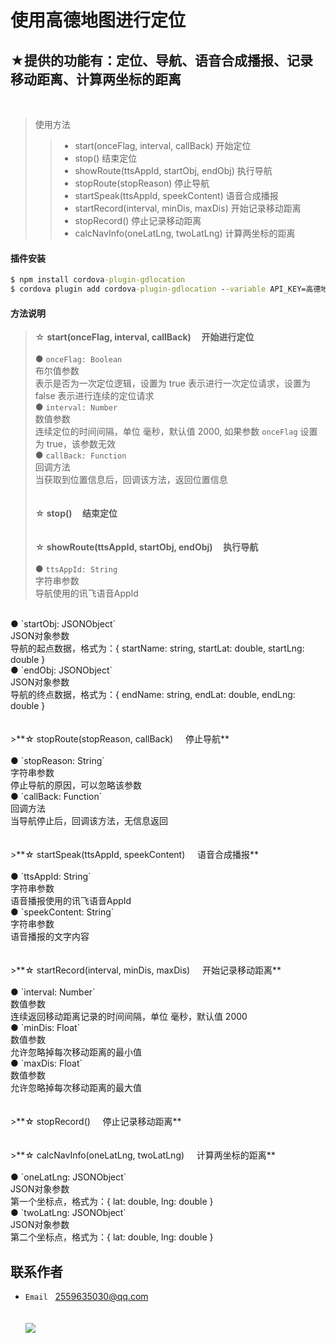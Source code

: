 ﻿使用高德地图进行定位
==========================================

★提供的功能有：定位、导航、语音合成播报、记录移动距离、计算两坐标的距离
------------------------------------------
<br>

>使用方法
>>- start(onceFlag, interval, callBack) 开始定位
>>- stop() 结束定位
>>- showRoute(ttsAppId, startObj, endObj) 执行导航
>>- stopRoute(stopReason) 停止导航
>>- startSpeak(ttsAppId, speekContent) 语音合成播报
>>- startRecord(interval, minDis, maxDis) 开始记录移动距离
>>- stopRecord() 停止记录移动距离
>>- calcNavInfo(oneLatLng, twoLatLng) 计算两坐标的距离

#### 插件安装
```cmd
$ npm install cordova-plugin-gdlocation
$ cordova plugin add cordova-plugin-gdlocation --variable API_KEY=高德地图中应用的API_KEY
```

#### 方法说明
>☆ **start(onceFlag, interval, callBack)&nbsp;&nbsp;&nbsp;&nbsp;&nbsp;开始进行定位**
<br><br>
● `onceFlag: Boolean`<br>
布尔值参数<br>
表示是否为一次定位逻辑，设置为 true 表示进行一次定位请求，设置为 false 表示进行连续的定位请求<br>
● `interval: Number`<br>
数值参数<br>
连续定位的时间间隔，单位 毫秒，默认值 2000, 如果参数 `onceFlag` 设置为 true，该参数无效<br>
● `callBack: Function`<br>
回调方法<br>
当获取到位置信息后，回调该方法，返回位置信息
<br><br><br>
>**☆ stop()&nbsp;&nbsp;&nbsp;&nbsp;&nbsp;结束定位**
<br><br><br>
>**☆ showRoute(ttsAppId, startObj, endObj)&nbsp;&nbsp;&nbsp;&nbsp;&nbsp;执行导航**
<br><br>
● `ttsAppId: String`<br>
字符串参数<br>
导航使用的讯飞语音AppId
<br>
● `startObj: JSONObject`<br>
JSON对象参数<br>
导航的起点数据，格式为：{ startName: string, startLat: double, startLng: double }
<br>
● `endObj: JSONObject`<br>
JSON对象参数<br>
导航的终点数据，格式为：{ endName: string, endLat: double, endLng: double }
<br><br><br>
>**☆ stopRoute(stopReason, callBack)&nbsp;&nbsp;&nbsp;&nbsp;&nbsp;停止导航**
<br><br>
● `stopReason: String`<br>
字符串参数<br>
停止导航的原因，可以忽略该参数<br>
● `callBack: Function`<br>
回调方法<br>
当导航停止后，回调该方法，无信息返回
<br><br><br>
>**☆ startSpeak(ttsAppId, speekContent)&nbsp;&nbsp;&nbsp;&nbsp;&nbsp;语音合成播报**
<br><br>
● `ttsAppId: String`<br>
字符串参数<br>
语音播报使用的讯飞语音AppId<br>
● `speekContent: String`<br>
字符串参数<br>
语音播报的文字内容
<br><br><br>
>**☆ startRecord(interval, minDis, maxDis)&nbsp;&nbsp;&nbsp;&nbsp;&nbsp;开始记录移动距离**
<br><br>
● `interval: Number`<br>
数值参数<br>
连续返回移动距离记录的时间间隔，单位 毫秒，默认值 2000<br>
● `minDis: Float`<br>
数值参数<br>
允许忽略掉每次移动距离的最小值<br>
● `maxDis: Float`<br>
数值参数<br>
允许忽略掉每次移动距离的最大值
<br><br><br>
>**☆ stopRecord()&nbsp;&nbsp;&nbsp;&nbsp;&nbsp;停止记录移动距离**
<br><br><br>
>**☆ calcNavInfo(oneLatLng, twoLatLng)&nbsp;&nbsp;&nbsp;&nbsp;&nbsp;计算两坐标的距离**
<br><br>
● `oneLatLng: JSONObject`<br>
JSON对象参数<br>
第一个坐标点，格式为：{ lat: double, lng: double }
<br>
● `twoLatLng: JSONObject`<br>
JSON对象参数<br>
第二个坐标点，格式为：{ lat: double, lng: double }

联系作者
-----------------------------------------------
- ``Email``&nbsp;&nbsp;&nbsp;2559635030@qq.com
<br><br><br>
![](https://pandao.github.io/editor.md/examples/images/4.jpg)